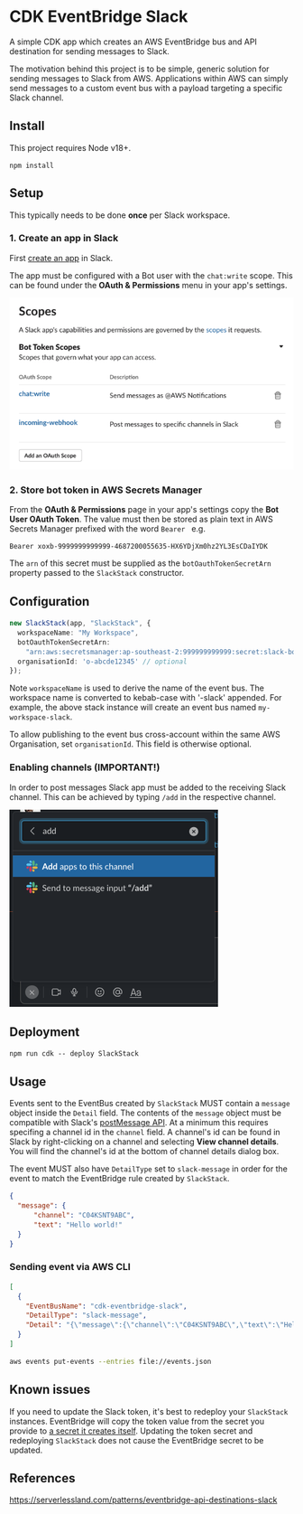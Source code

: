 # CDK EventBridge Slack

A simple CDK app which creates an AWS EventBridge bus and API destination for sending messages to Slack.

The motivation behind this project is to be simple, generic solution for sending messages to Slack from AWS.
Applications within AWS can simply send messages to a custom event bus with a payload targeting a specific Slack channel.

## Install

This project requires Node v18+.

```
npm install
```

## Setup

This typically needs to be done **once** per Slack workspace.

### 1. Create an app in Slack

First [create an app](https://api.slack.com/apps?new_app=1) in Slack.

The app must be configured with a Bot user with the `chat:write` scope.
This can be found under the **OAuth & Permissions** menu in your app's settings.

![Scopes UI](/images/slack-scopes.png)

### 2. Store bot token in AWS Secrets Manager

From the **OAuth & Permissions** page in your app's settings copy the **Bot User OAuth Token**.
The value must then be stored as plain text in AWS Secrets Manager prefixed with the word `Bearer ` e.g.

```
Bearer xoxb-9999999999999-4687200055635-HX6YDjXm0hz2YL3EsCDaIYDK
```

The `arn` of this secret must be supplied as the `botOauthTokenSecretArn` property passed to the `SlackStack` constructor.

## Configuration

```typescript
new SlackStack(app, "SlackStack", {
  workspaceName: "My Workspace",
  botOauthTokenSecretArn:
    "arn:aws:secretsmanager:ap-southeast-2:999999999999:secret:slack-bot-token-QmBx39",
  organisationId: 'o-abcde12345' // optional
});
```

Note `workspaceName` is used to derive the name of the event bus. 
The workspace name is converted to kebab-case with '-slack' appended.
For example, the above stack instance will create an event bus named `my-workspace-slack`.

To allow publishing to the event bus cross-account within the same AWS Organisation, set `organisationId`.
This field is otherwise optional.

### Enabling channels (IMPORTANT!)

In order to post messages Slack app must be added to the receiving Slack channel.
This can be achieved by typing `/add` in the respective channel.

![Dialog for adding app to channel](images/add-app-to-channel.png)

## Deployment

```
npm run cdk -- deploy SlackStack
```

## Usage

Events sent to the EventBus created by `SlackStack` MUST contain a `message` object inside the `Detail` field.
The contents of the `message` object must be compatible with Slack's [postMessage API](https://api.slack.com/methods/chat.postMessage).
At a minimum this requires specifing a channel id in the `channel` field.
A channel's id can be found in Slack by right-clicking on a channel and selecting **View channel details**.
You will find the channel's id at the bottom of channel details dialog box.

The event MUST also have `DetailType` set to `slack-message` in order for the event to match the EventBridge rule created by `SlackStack`.

```json
{
  "message": {
      "channel": "C04KSNT9ABC",
      "text": "Hello world!"
  }
}
```

### Sending event via AWS CLI

```json
[
  {
    "EventBusName": "cdk-eventbridge-slack",
    "DetailType": "slack-message",
    "Detail": "{\"message\":{\"channel\":\"C04KSNT9ABC\",\"text\":\"Hello world!\"}}"
  }
]
```

```bash
aws events put-events --entries file://events.json
```

## Known issues

If you need to update the Slack token, it's best to redeploy your `SlackStack` instances.
EventBridge will copy the token value from the secret you provide to [a secret it creates itself](https://docs.aws.amazon.com/secretsmanager/latest/userguide/integrating_how-services-use-secrets_events.html).
Updating the token secret and redeploying `SlackStack` does not cause the EventBridge secret to be updated.

## References
https://serverlessland.com/patterns/eventbridge-api-destinations-slack